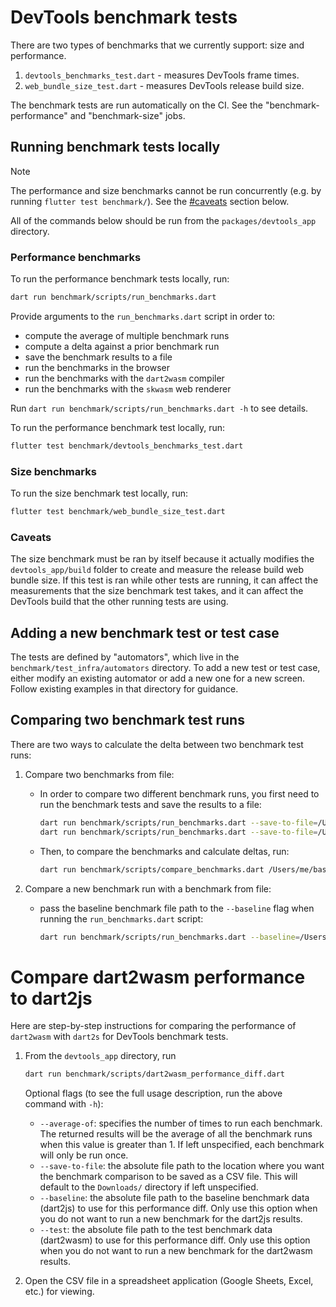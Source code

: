 <!--
Copyright 2025 The Flutter Authors
Use of this source code is governed by a BSD-style license that can be
found in the LICENSE file or at https://developers.google.com/open-source/licenses/bsd.
-->
# DevTools benchmark tests

There are two types of benchmarks that we currently support: size and performance.
1. `devtools_benchmarks_test.dart` - measures DevTools frame times.
2. `web_bundle_size_test.dart` - measures DevTools release build size.

The benchmark tests are run automatically on the CI.
See the "benchmark-performance" and "benchmark-size" jobs.

## Running benchmark tests locally

> [!NOTE] 
> The performance and size benchmarks cannot be run concurrently
> (e.g. by running `flutter test benchmark/`). See the [#caveats](#caveats)
> section below.

All of the commands below should be run from the `packages/devtools_app` directory.

### Performance benchmarks

To run the performance benchmark tests locally, run:
```sh
dart run benchmark/scripts/run_benchmarks.dart
```

Provide arguments to the `run_benchmarks.dart` script in order to:
* compute the average of multiple benchmark runs
* compute a delta against a prior benchmark run
* save the benchmark results to a file
* run the benchmarks in the browser
* run the benchmarks with the `dart2wasm` compiler
* run the benchmarks with the `skwasm` web renderer

Run `dart run benchmark/scripts/run_benchmarks.dart -h` to see details.

To run the performance benchmark test locally, run:
```sh
flutter test benchmark/devtools_benchmarks_test.dart
```

### Size benchmarks

To run the size benchmark test locally, run:
```sh
flutter test benchmark/web_bundle_size_test.dart
```

### Caveats

The size benchmark must be ran by itself because it actually modifies the
`devtools_app/build` folder to create and measure the release build web bundle size.
If this test is ran while other tests are running, it can affect the measurements
that the size benchmark test takes, and it can affect the DevTools build that
the other running tests are using.

## Adding a new benchmark test or test case

The tests are defined by "automators", which live in the `benchmark/test_infra/automators`
directory. To add a new test or test case, either modify an existing automator or add
a new one for a new screen. Follow existing examples in that directory for guidance.

## Comparing two benchmark test runs

There are two ways to calculate the delta between two benchmark test runs:

1. Compare two benchmarks from file:
    * In order to compare two different benchmark runs, you first need to run the
      benchmark tests and save the results to a file:
        ```sh
        dart run benchmark/scripts/run_benchmarks.dart --save-to-file=/Users/me/baseline.json
        dart run benchmark/scripts/run_benchmarks.dart --save-to-file=/Users/me/test.json
        ```
    * Then, to compare the benchmarks and calculate deltas, run:
        ```sh
        dart run benchmark/scripts/compare_benchmarks.dart /Users/me/baseline_file.json /Users/me/test_file.json
        ```

2. Compare a new benchmark run with a benchmark from file:
    * pass the baseline benchmark file path to the `--baseline` flag when running the
      `run_benchmarks.dart` script:
        ```sh
        dart run benchmark/scripts/run_benchmarks.dart --baseline=/Users/me/baseline_file.json``
        ```

# Compare dart2wasm performance to dart2js

Here are step-by-step instructions for comparing the performance
of `dart2wasm` with `dart2s` for DevTools benchmark tests.

1. From the `devtools_app` directory, run
    ```sh
    dart run benchmark/scripts/dart2wasm_performance_diff.dart
    ```

    Optional flags (to see the full usage description, run the above command with `-h`):
    * `--average-of`: specifies the number of times to run each benchmark.
    The returned results will be the average of all the benchmark runs when
    this value is greater than 1. If left unspecified, each benchmark will
    only be run once.
    * `--save-to-file`: the absolute file path to the location where you want the
    benchmark comparison to be saved as a CSV file. This will default to the
    `Downloads/` directory if left unspecified.
    * `--baseline`: the absolute file path to the baseline benchmark data (dart2js)
    to use for this performance diff. Only use this option when you do not
    want to run a new benchmark for the dart2js results.
    * `--test`: the absolute file path to the test benchmark data (dart2wasm)
    to use for this performance diff. Only use this option when you do not
    want to run a new benchmark for the dart2wasm results.

2. Open the CSV file in a spreadsheet application (Google Sheets, Excel, etc.) for viewing.